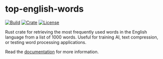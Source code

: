 # top-english-words

[![Build](https://github.com/hunterlawson/top-english-words/actions/workflows/tests.yml/badge.svg)](https://github.com/hunterlawson/top-english-words/blob/master/.github/workflows/tests.yml)
[![Crate](https://img.shields.io/crates/v/top-english-words)](https://crates.io/crates/top-english-words)
[![License](https://img.shields.io/crates/l/top-english-words)](https://github.com/hunterlawson/top-english-words/blob/master/LICENSE)

Rust crate for retrieving the most frequently used words in the English language from a list of 1000 words. Useful for training AI, text compression, or testing word processing applications.

Read the [documentation](https://docs.rs/top-english-words/) for more information.
